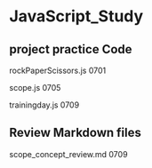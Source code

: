 # JavaScript_Study
## project practice Code 
 rockPaperScissors.js 0701

 scope.js 0705

 trainingday.js 0709
 
 ## Review Markdown files
 scope_concept_review.md 0709